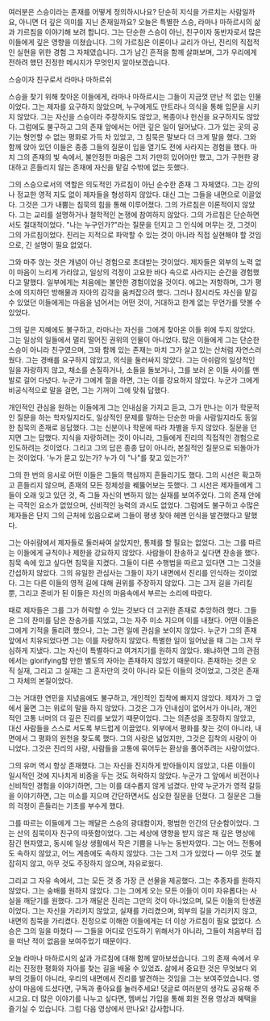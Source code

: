 여러분은 스승이라는 존재를 어떻게 정의하시나요? 단순히 지식을 가르치는 사람일까요,
아니면 더 깊은 의미를 지닌 존재일까요? 오늘은 특별한 스승,
라마나 마하르시의 삶과 가르침을 이야기해 보려 합니다.
그는 단순한 스승이 아닌,
친구이자 동반자로서 많은 이들에게 깊은 영향을 미쳤습니다.
그의 가르침은 이론이나 교리가 아닌,
진리의 직접적인 실현을 위한 경험 그 자체였습니다.
그가 남긴 흔적을 함께 살펴보며,
그가 우리에게 전하려 했던 진정한 메시지가 무엇인지 알아보겠습니다.



스승이자 친구로서 라마나 마하르쉬



스승을 찾기 위해 찾아온 이들에게,
라마나 마하르시는 그들이 지금껏 만난 적 없는 인물이었다.
그는 제자를 요구하지 않았으며,
누구에게도 만트라나 의식을 통해 입문을 시키지 않았다.
그는 자신을 스승이라 주장하지도 않았고,
복종이나 헌신을 요구하지도 않았다.
그럼에도 불구하고 그의 존재 앞에서는 어떤 깊은 일이 일어났다.
그가 있는 곳의 공기는 형언할 수 없는 평화로 가득 차 있었고,
그 침묵은 말보다 더 크게 말을 했다.
그와 함께 앉아 있던 이들은 종종 그들의 질문이 입을 열기도 전에 사라지는 경험을 했다.
마치 그의 존재의 빛 속에서,
불안정한 마음은 그저 가만히 있어야만 했고,
그가 구현한 광대하고 흔들리지 않는 존재에 자신을 맡길 수밖에 없는 듯했다.

그의 스승으로서의 역할은 의도적인 가르침이 아닌 순수한 존재 그 자체였다.
그는 강의나 정교한 영적 지도 없이 제자들을 형성하지 않았다.
대신 그는 그들을 내면으로 이끌었다.
그것은 그가 내뿜는 침묵의 힘을 통해 이루어졌다.
그의 가르침은 이론적이지 않았다.
그는 교리를 설명하거나 철학적인 논쟁에 참여하지 않았다.
그의 가르침은 단순하면서도 절대적이었다.
"나는 누구인가?"라는 질문을 던지고 그 인식에 머무는 것,
그것이 그의 가르침이었다.
진리는 지적으로 파악할 수 있는 것이 아니라 직접 실현해야 할 것임으로,
긴 설명이 필요 없었다.

그와 마주 앉는 것은 개념이 아닌 경험으로 초대받는 것이었다.
제자들은 외부의 노력 없이 마음이 느리게 가라앉고,
일상의 걱정이 고요한 바다 속으로 사라지는 순간을 경험했다고 말했다.
일부에게는 처음에는 불안한 경험이었을 것이다.
에고는 저항하며,
그가 평소에 의지하던 방해물과 자아의 감각을 움켜잡으려 했다.
그러나 잠시라도 자신을 맡길 수 있었던 이들에게는 마음을 넘어서는 어떤 것이,
거대하고 한계 없는 무언가를 맛볼 수 있었다.

그의 깊은 지혜에도 불구하고,
라마나는 자신을 그에게 찾아온 이들 위에 두지 않았다.
그는 일상의 일들에서 멀리 떨어진 권위의 인물이 아니었다.
많은 이들에게 그는 단순한 스승이 아니라 친구였으며,
그와 함께 있는 존재는 마치 그가 살고 있는 산처럼 자연스러웠다.
그는 경배를 요구하지 않았고,
의식을 둘러싸지 않았다.
그는 아쉬람의 일상적인 일을 자랑하지 않고,
채소를 손질하거나,
소들을 돌보거나,
그를 보러 온 이들 사이를 맨발로 걸어 다녔다.
누군가 그에게 절을 하면,
그는 이를 강요하지 않았다.
누군가 그에게 비공식적으로 말을 걸면,
그는 기꺼이 그에 맞춰 답했다.

개인적인 관심을 원하는 이들에게 그는 인내심을 가지고 듣고,
그가 만나는 이가 학문적인 질문을 하는 학자일지라도,
일상적인 문제를 말하는 단순한 마을 사람일지라도 동일한 침묵의 존재로 응답했다.
그는 신분이나 학문에 따라 차별을 두지 않았다.
질문을 던지면 그는 답했다.
지식을 자랑하려는 것이 아니라,
그들에게 진리의 직접적인 경험으로 인도하려는 것이었다.
그리고 그의 답은 종종 답이 아니라,
본질적인 질문으로 되돌아가는 것이었다.
'누가 묻고 있는가? 누가 이 "나"를 찾고 있는가?'

그의 한 번의 응시로 어떤 이들은 그들의 핵심까지 흔들리기도 했다.
그의 시선은 확고하고 흔들리지 않으며,
존재의 모든 정체성을 꿰뚫어보는 듯했다.
그 시선은 제자들에게 그들이 오래 잊고 있던 것,
즉 그들 자신의 변하지 않는 실재를 보여주었다.
그의 존재 안에는 극적인 요소가 없었으며,
신비적인 능력의 과시도 없었다.
그럼에도 불구하고 수많은 제자들은 단지 그의 근처에 있음으로써 그들이 평생 찾아 헤맨 인식을 발견했다고 말했다.

그는 아쉬람에서 제자들로 둘러싸여 살았지만,
통제를 할 필요는 없었다.
그는 그를 따르는 이들에게 규칙이나 제한을 강요하지 않았다.
사람들이 찬송하고 싶다면 찬송을 했다.
침묵 속에 있고 싶다면 침묵을 지켰다.
그들이 다른 수행법을 따르고 있다면 그는 그것을 간섭하지 않았다.
그의 유일한 관심사는 그들이 자기 내면에서 진리를 인식하는 것이었다.
그는 다른 이들의 영적 길에 대해 권위를 주장하지 않았다.
그는 그저 길을 가리킬 뿐,
그리고 준비가 된 이들은 자신의 마음속에서 부르는 소리에 따랐다.

때로 제자들은 그를 그가 허락할 수 있는 것보다 더 고귀한 존재로 추앙하려 했다.
그들은 그의 찬미를 담은 찬송가를 지었고,
그는 자주 미소 지으며 이를 내쳤다.
어떤 이들은 그에게 기적을 돌리려 했으나,
그는 그런 일에 관심을 보이지 않았다.
누군가 그의 존재 앞에서 치유되었다면 그는 이를 자랑하지 않았다.
특별한 일이 일어났을 때 그는 그저 무심하게 지냈다.
그는 자신이 특별하다고 여겨지기를 원하지 않았다.
왜냐하면 그의 관점에서는 glorifying할 만한 별도의 자아는 존재하지 않았기 때문이다.
존재하는 것은 오직 실재,
그리고 그 실재는 그 혼자만의 것이 아니라 모든 이들의 것이었고,
그것은 존재 그 자체의 본질이었다.

그는 거대한 연민을 지녔음에도 불구하고,
개인적인 집착에 빠지지 않았다.
제자가 그 앞에서 울면 그는 위로의 말을 하지 않았다.
그것은 그가 인내심이 없어서가 아니라,
개인적인 고통 너머의 더 깊은 진리를 보았기 때문이었다.
그는 의존성을 조장하지 않았고,
대신 사람들을 스스로 서도록 부드럽게 이끌었다.
외부에서 평화를 찾는 것이 아니라,
내면에서 그 평화의 원천을 찾도록 했다.
그의 사랑은 넓었지만,
그것은 집착의 사랑이 아니었다.
그것은 진리의 사랑,
사람들을 고통에 묶어두는 환상을 풀어주려는 사랑이었다.

그의 유머 역시 항상 존재했다.
그는 자신을 진지하게 받아들이지 않았고,
다른 이들이 일시적인 것에 지나치게 비중을 두는 것도 허락하지 않았다.
누군가 그 앞에서 비전이나 신비적인 경험을 이야기하면,
그는 이를 대수롭지 않게 넘겼다.
만약 누군가가 영적 갈등을 이야기하면,
그는 미소를 지으며 간단하면서도 심오한 질문을 던졌다.
그 질문은 그들의 걱정이 흔들리는 기초를 부수게 했다.

그를 따르는 이들에게 그는 깨달은 스승의 광대함이자,
평범한 인간의 단순함이었다.
그는 산의 침묵이자 친구의 따뜻함이었다.
그는 세상에 영향을 받지 않은 채 깊은 명상에 잠긴 현자였고,
동시에 일상 생활에서 작은 기쁨을 나누는 동반자였다.
그는 어느 전통에도 속하지 않았고,
어느 계층에도 속하지 않았다.
그는 그저 그가 있었다 — 아무 것도 붙잡히지 않고,
아무 것도 주장하지 않으며,
자유로웠다.

그리고 그 자유 속에서,
그는 모든 것 중 가장 큰 선물을 제공했다.
그는 추종자를 원하지 않았다.
그는 숭배를 원하지 않았다.
그는 그에게 오는 모든 이들이 이미 자유롭다는 사실을 깨닫기를 원했다.
그가 깨달은 진리는 그만의 것이 아니었으며,
모든 이들의 탄생권이었다.
그는 자신을 가리키지 않았고,
실재를 가리켰으며,
외부의 길을 가리키지 않고,
내면의 침묵을 가리켰다.
진정으로 이해한 이들에게는 더 이상 가르침이 필요 없었다.
스승은 그의 일을 마쳤다 — 그들을 어디로 인도하기 위해서가 아니라,
그들이 처음부터 집을 떠난 적이 없음을 보여주었기 때문이다.



오늘 라마나 마하르시의 삶과 가르침에 대해 함께 알아보셨습니다.
그의 존재 속에서 우리는 진정한 평화와 자아를 찾는 길을 배울 수 있었죠.
삶에서 중요한 것은 무엇보다 외부의 것들이 아니라,
우리의 내면에서 진리를 발견하는 것임을 그는 보여주었습니다.
영상이 마음에 드셨다면,
구독과 좋아요를 눌러주세요! 덧글로 여러분의 생각도 공유해 주시고요.
더 많은 이야기를 나누고 싶다면,
멤버십 가입을 통해 회원 전용 영상과 혜택을 즐기실 수 있습니다.
그럼 다음 영상에서 만나요! 감사합니다.